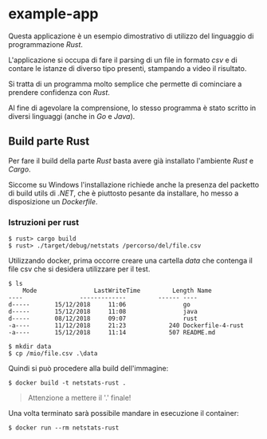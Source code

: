 # example-app

Questa applicazione è un esempio dimostrativo di utilizzo del linguaggio di programmazione _Rust_.

L'applicazione si occupa di fare il parsing di un file in formato _csv_ e di contare le istanze di diverso tipo presenti, stampando a video il risultato.

Si tratta di un programma molto semplice che permette di cominciare a prendere confidenza con _Rust_.

Al fine di agevolare la comprensione, lo stesso programma è stato scritto in diversi linguaggi (anche in _Go_ e _Java_).

## Build parte Rust

Per fare il build della parte _Rust_ basta avere già installato l'ambiente _Rust_ e _Cargo_.

Siccome su Windows l'installazione richiede anche la presenza del packetto di build utils di _.NET_, che è piuttosto pesante da installare, ho messo a disposizione un _Dockerfile_.

### Istruzioni per rust

    $ rust> cargo build
    $ rust> ./target/debug/netstats /percorso/del/file.csv

Utilizzando docker, prima occorre creare una cartella _data_ che contenga il file csv che si desidera utilizzare per il test.

    $ ls
        Mode                LastWriteTime         Length Name
    ----                -------------         ------ ----
    d-----       15/12/2018     11:06                go
    d-----       15/12/2018     11:08                java
    d-----       08/12/2018     09:07                rust
    -a----       11/12/2018     21:23            240 Dockerfile-4-rust
    -a----       15/12/2018     11:14            507 README.md

    $ mkdir data
    $ cp /mio/file.csv .\data

Quindi si può procedere alla build dell'immagine:

    $ docker build -t netstats-rust .

> Attenzione a mettere il '.' finale!

Una volta terminato sarà possibile mandare in esecuzione il container:

    $ docker run --rm netstats-rust

